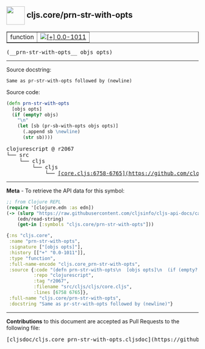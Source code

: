 ## <img width="48px" valign="middle" src="http://i.imgur.com/Hi20huC.png"> cljs.core/prn-str-with-opts

 <table border="1">
<tr>

<td>function</td>
<td><a href="https://github.com/cljsinfo/cljs-api-docs/tree/0.0-1011"><img valign="middle" alt="[+] 0.0-1011" src="https://img.shields.io/badge/+-0.0--1011-lightgrey.svg"></a> </td>
</tr>
</table>

 <samp>
(__prn-str-with-opts__ objs opts)<br>
</samp>

---




Source docstring:

```
Same as pr-str-with-opts followed by (newline)
```

Source code:

```clj
(defn prn-str-with-opts
  [objs opts]
  (if (empty? objs)
    "\n"
    (let [sb (pr-sb-with-opts objs opts)]
      (.append sb \newline)
      (str sb))))
```

 <pre>
clojurescript @ r2067
└── src
    └── cljs
        └── cljs
            └── <ins>[core.cljs:6758-6765](https://github.com/clojure/clojurescript/blob/r2067/src/cljs/cljs/core.cljs#L6758-L6765)</ins>
</pre>


---

__Meta__ - To retrieve the API data for this symbol:

```clj
;; from Clojure REPL
(require '[clojure.edn :as edn])
(-> (slurp "https://raw.githubusercontent.com/cljsinfo/cljs-api-docs/catalog/cljs-api.edn")
    (edn/read-string)
    (get-in [:symbols "cljs.core/prn-str-with-opts"]))
```

```clj
{:ns "cljs.core",
 :name "prn-str-with-opts",
 :signature ["[objs opts]"],
 :history [["+" "0.0-1011"]],
 :type "function",
 :full-name-encode "cljs.core_prn-str-with-opts",
 :source {:code "(defn prn-str-with-opts\n  [objs opts]\n  (if (empty? objs)\n    \"\\n\"\n    (let [sb (pr-sb-with-opts objs opts)]\n      (.append sb \\newline)\n      (str sb))))",
          :repo "clojurescript",
          :tag "r2067",
          :filename "src/cljs/cljs/core.cljs",
          :lines [6758 6765]},
 :full-name "cljs.core/prn-str-with-opts",
 :docstring "Same as pr-str-with-opts followed by (newline)"}

```

---

__Contributions__ to this document are accepted as Pull Requests to the following file:

 <pre>
[cljsdoc/cljs.core_prn-str-with-opts.cljsdoc](https://github.com/cljsinfo/cljs-api-docs/blob/master/cljsdoc/cljs.core_prn-str-with-opts.cljsdoc)
</pre>

